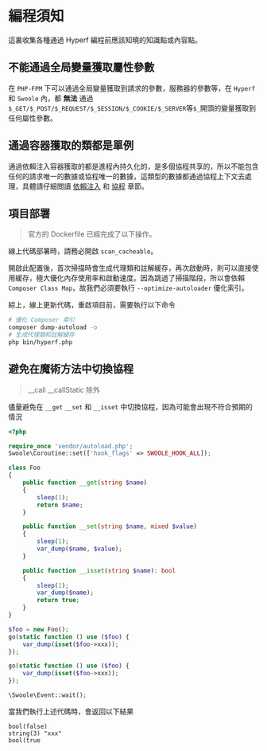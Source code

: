# 編程須知

這裏收集各種通過 Hyperf 編程前應該知曉的知識點或內容點。

## 不能通過全局變量獲取屬性參數

在 `PHP-FPM` 下可以通過全局變量獲取到請求的參數，服務器的參數等，在 `Hyperf` 和 `Swoole` 內，都 **無法** 通過 `$_GET/$_POST/$_REQUEST/$_SESSION/$_COOKIE/$_SERVER`等`$_`開頭的變量獲取到任何屬性參數。

## 通過容器獲取的類都是單例

通過依賴注入容器獲取的都是進程內持久化的，是多個協程共享的，所以不能包含任何的請求唯一的數據或協程唯一的數據，這類型的數據都通過協程上下文去處理，具體請仔細閲讀 [依賴注入](zh-hk/di.md) 和 [協程](zh-hk/coroutine.md) 章節。

## 項目部署

> 官方的 Dockerfile 已經完成了以下操作。

線上代碼部署時，請務必開啟 `scan_cacheable`。

開啟此配置後，首次掃描時會生成代理類和註解緩存，再次啟動時，則可以直接使用緩存，極大優化內存使用率和啟動速度。因為跳過了掃描階段，所以會依賴 `Composer Class Map`，故我們必須要執行 `--optimize-autoloader` 優化索引。

綜上，線上更新代碼，重啟項目前，需要執行以下命令

```bash
# 優化 Composer 索引
composer dump-autoload -o
# 生成代理類和註解緩存
php bin/hyperf.php
```


## 避免在魔術方法中切換協程

> __call __callStatic 除外

儘量避免在 `__get` `__set` 和 `__isset` 中切換協程，因為可能會出現不符合預期的情況

```php
<?php

require_once 'vendor/autoload.php';
Swoole\Coroutine::set(['hook_flags' => SWOOLE_HOOK_ALL]);

class Foo
{
    public function __get(string $name)
    {
        sleep(1);
        return $name;
    }

    public function __set(string $name, mixed $value)
    {
        sleep(1);
        var_dump($name, $value);
    }

    public function __isset(string $name): bool
    {
        sleep(1);
        var_dump($name);
        return true;
    }
}

$foo = new Foo();
go(static function () use ($foo) {
    var_dump(isset($foo->xxx));
});

go(static function () use ($foo) {
    var_dump(isset($foo->xxx));
});

\Swoole\Event::wait();

```

當我們執行上述代碼時，會返回以下結果

```shell
bool(false)
string(3) "xxx"
bool(true
```
